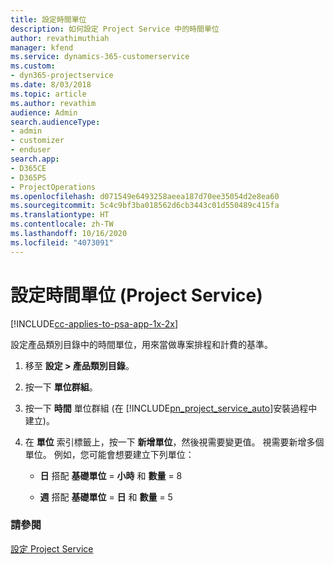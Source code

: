 ```yaml
---
title: 設定時間單位
description: 如何設定 Project Service 中的時間單位
author: revathimuthiah
manager: kfend
ms.service: dynamics-365-customerservice
ms.custom:
- dyn365-projectservice
ms.date: 8/03/2018
ms.topic: article
ms.author: revathim
audience: Admin
search.audienceType:
- admin
- customizer
- enduser
search.app:
- D365CE
- D365PS
- ProjectOperations
ms.openlocfilehash: d071549e6493258aeea187d70ee35054d2e8ea60
ms.sourcegitcommit: 5c4c9bf3ba018562d6cb3443c01d550489c415fa
ms.translationtype: HT
ms.contentlocale: zh-TW
ms.lasthandoff: 10/16/2020
ms.locfileid: "4073091"
---
```

# <a name="set-up-time-units-project-service"></a>設定時間單位 (Project Service)

[!INCLUDE[cc-applies-to-psa-app-1x-2x](../includes/cc-applies-to-psa-app-1x-2x.md)]

設定產品類別目錄中的時間單位，用來當做專案排程和計費的基準。  
  
1. 移至 **設定 > 產品類別目錄**。  
  
2. 按一下 **單位群組**。  
  
3. 按一下 **時間** 單位群組 (在 [!INCLUDE[pn_project_service_auto](../includes/pn-project-service-auto.md)]安裝過程中建立)。  
  
4. 在 **單位** 索引標籤上，按一下 **新增單位**，然後視需要變更值。 視需要新增多個單位。 例如，您可能會想要建立下列單位：  
  
   - **日** 搭配 **基礎單位** = **小時** 和 **數量** = 8  
  
   - **週** 搭配 **基礎單位** = **日** 和 **數量** = 5  
  
### <a name="see-also"></a>請參閱  
 [設定 Project Service](../psa/configure.md)
